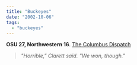 ```yaml
---
title: "Buckeyes"
date: "2002-10-06"
tags: 
  - "buckeyes"
---
```


**OSU 27, Northwestern 16**. [The Columbus Dispatch](http://www.dispatch.com/football/football.php?story=dispatch/news/sports02/oct02/1522450.html)

> _"Horrible," Clarett said. "We won, though."_
